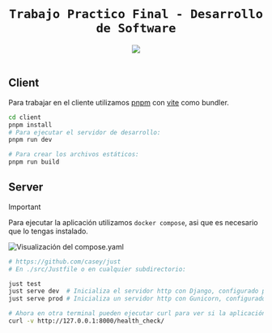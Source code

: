 <h1 align=center><code>Trabajo Practico Final - Desarrollo de Software</code></h1>
<div align=center>
    <a href=https://github.com/FRRe-DS/2024-02-TPI/actions/workflows/general.yaml>
        <img src=https://github.com/FRRe-DS/2024-02-TPI/actions/workflows/general.yaml/badge.svg>
    </a>
</div>
<br>

## Client
Para trabajar en el cliente utilizamos [pnpm](https://pnpm.io/) con [vite](https://vitejs.dev/) como bundler.
``` sh
cd client
pnpm install
# Para ejecutar el servidor de desarrollo:
pnpm run dev

# Para crear los archivos estáticos:
pnpm run build
```


## Server
> [!IMPORTANT]
> Para ejecutar la aplicación utilizamos `docker compose`, asi que es necesario que lo tengas instalado.

![Visualización del compose.yaml](../assets/compose.svg)

``` sh
# https://github.com/casey/just
# En ./src/Justfile o en cualquier subdirectorio:

just test
just serve dev  # Inicializa el servidor http con Django, configurado para desarrollo.
just serve prod # Inicializa un servidor http con Gunicorn, configurado para producción.

# Ahora en otra terminal pueden ejecutar curl para ver si la aplicación está funcionando.
curl -v http://127.0.0.1:8000/health_check/
```
